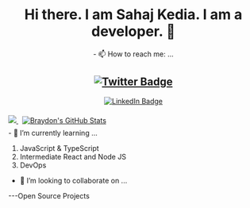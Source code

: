 <h1 align="center"> Hi there. I am Sahaj Kedia. I am a developer. 👋</h1>

<div align="center">
- 📫 How to reach me: ...

[![Twitter Badge](https://img.shields.io/badge/Twitter-Profile-informational?style=flat&logo=twitter&logoColor=white&color=1CA2F1)](https://twitter.com/_cosmic_joke)
---
[![LinkedIn Badge](https://img.shields.io/badge/LinkedIn-Profile-informational?style=flat&logo=linkedin&logoColor=white&color=0D76A8)](https://www.linkedin.com/in/sahaj-kedia-4a5595192/)
</div>

<div align="inline">
<a width="20%" href="https://github.com/anuraghazra/github-readme-stats">
  <img src="https://github-readme-stats.vercel.app/api/top-langs/?username=sahajkedia" />
</a>

<a href="https://github.com/sahajkedia">
  <img  style="margin:0.5rem" src="https://github-readme-stats.vercel.app/api?username=sahajkedia&show_icons=true&line_height=27&count_private=true&title_color=ffffff&text_color=c9cacc&icon_color=4AB097&bg_color=1A2B34" alt="Braydon's GitHub Stats" />
</a>
</div>
- 🌱 I’m currently learning ... 
<ol>
  <li> JavaScript & TypeScript</li>

  <li>Intermediate React and Node JS</li>

  <li>DevOps</li>
</ol>

- 👯 I’m looking to collaborate on ...

---Open Source Projects


